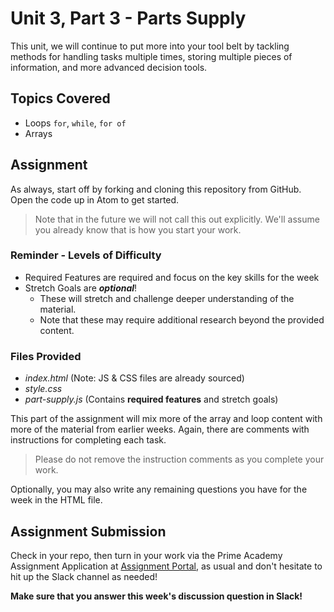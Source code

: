 # Unit 3, Part 3 - Parts Supply

This unit, we will continue to put more into your tool belt by tackling methods for handling tasks multiple times, storing multiple pieces of information, and more advanced decision tools.

## Topics Covered

- Loops `for`, `while`, `for of`
- Arrays

## Assignment

As always, start off by forking and cloning this repository from GitHub. Open the code up in Atom to get started.

> Note that in the future we will not call this out explicitly. We'll assume you already know that is how you start your work.

### Reminder - Levels of Difficulty

- Required Features are required and focus on the key skills for the week
- Stretch Goals are **_optional_**!
  - These will stretch and challenge deeper understanding of the material.
  - Note that these may require additional research beyond the provided content.

### Files Provided

- _index.html_ (Note: JS & CSS files are already sourced)
- _style.css_
- _part-supply.js_ (Contains **required features** and stretch goals)

This part of the assignment will mix more of the array and loop content with more of the material from earlier weeks. Again, there are comments with instructions for completing each task.

> Please do not remove the instruction comments as you complete your work.

Optionally, you may also write any remaining questions you have for the week in the HTML file.

## Assignment Submission

Check in your repo, then turn in your work via the Prime Academy Assignment Application at [Assignment Portal](https://portal.emergingacademy.org), as usual and don't hesitate to hit up the Slack channel as needed!

**Make sure that you answer this week's discussion question in Slack!**
